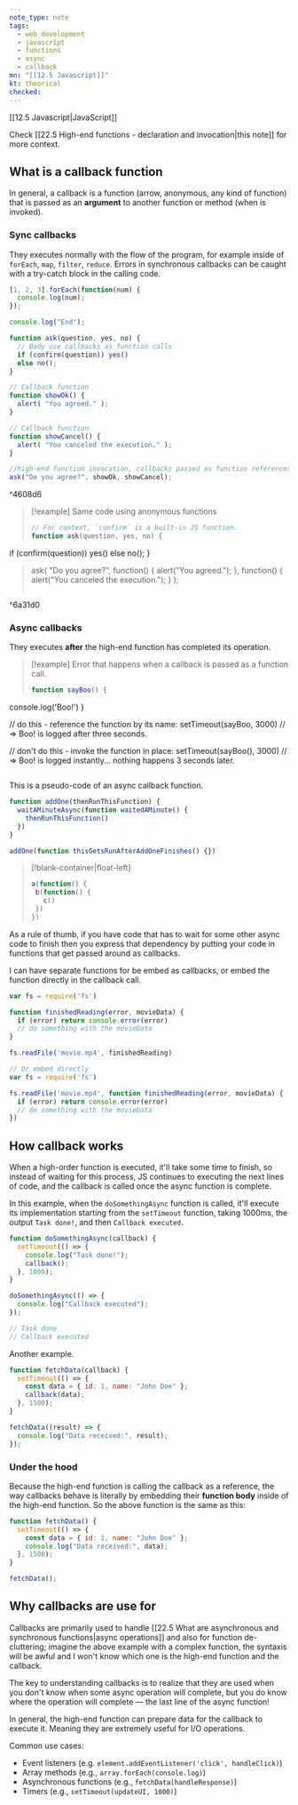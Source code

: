 ```yaml
---
note_type: note
tags:
  - web_development
  - javascript
  - functions
  - async
  - callback
mn: "[[12.5 Javascript]]"
kt: theorical
checked: 
---
```

[[12.5 Javascript|JavaScript]]

Check [[22.5 High-end functions - declaration and invocation|this note]] for more context. 
## What is a callback function 
In general, a callback is a function (arrow, anonymous, any kind of function) that is passed as an **argument** to another function or method (when is invoked).  
### Sync callbacks
They executes normally with the flow of the program, for example inside of `forEach`, `map`, `filter`, `reduce`. Errors in synchronous callbacks can be caught with a try-catch block in the calling code.

```js
[1, 2, 3].forEach(function(num) {
  console.log(num);
});

console.log("End");
```

```javascript
function ask(question, yes, no) {
  // Body use callbacks as function calls
  if (confirm(question)) yes()
  else no();
}

// Callback function
function showOk() {
  alert( "You agreed." );
}

// Callback function
function showCancel() {
  alert( "You canceled the execution." );
}

//high-end function invocation, callbacks passed as function references
ask("Do you agree?", showOk, showCancel);
```

^4608d6

>[!example] Same code using anonymous functions
>```javascript
>// For context, `confirm` is a built-in JS function. 
>function ask(question, yes, no) {
  if (confirm(question)) yes()
  else no();
}
>
>ask(
  "Do you agree?",
  function() { alert("You agreed."); },
  function() { alert("You canceled the execution."); }
);
>```

^6a31d0

### Async callbacks
They executes **after** the high-end function has completed its operation.

>[!example]
>Error that happens when a callback is passed as a function call.
>```javascript
>function sayBoo() {
  console.log('Boo!')
}
>
// do this - reference the function by its name:
setTimeout(sayBoo, 3000)
// => Boo! is logged after three seconds.
>
// don't do this - invoke the function in place:
setTimeout(sayBoo(), 3000)
// => Boo! is logged instantly... nothing happens 3 seconds later.
>```

This is a pseudo-code of an async callback function.

```js
function addOne(thenRunThisFunction) {
  waitAMinuteAsync(function waitedAMinute() {
    thenRunThisFunction()
  })
}

addOne(function thisGetsRunAfterAddOneFinishes() {})
```
>[!blank-container|float-left]
>```js
>a(function() {
>  b(function() {
>    c()
>  })
>})
>```


As a rule of thumb, if you have code that has to wait for some other async code to finish then you express that dependency by putting your code in functions that get passed around as callbacks.



I can have separate functions for be embed as callbacks, or embed the function directly in the callback call.

```js
var fs = require('fs')

function finishedReading(error, movieData) {
  if (error) return console.error(error)
  // do something with the movieData
}

fs.readFile('movie.mp4', finishedReading)

// Or embed directly
var fs = require('fs')

fs.readFile('movie.mp4', function finishedReading(error, movieData) {
  if (error) return console.error(error)
  // do something with the movieData
})
```

## How callback works
When a high-order function is executed, it'll take some time to finish, so instead of waiting for this process, JS continues to executing the next lines of code, and the callback is called once the async function is complete. 

In this example, when the `doSomethingAsync` function is called, it'll execute its implementation starting from the `setTimeout` function, taking 1000ms, the output `Task done!`, and then `Callback executed`. 

```js
function doSomethingAsync(callback) {
  setTimeout(() => {
    console.log("Task done!");
    callback();
  }, 1000);
}

doSomethingAsync(() => {
  console.log("Callback executed");
});

// Task done
// Callback executed
```

Another example.

```js
function fetchData(callback) {
  setTimeout(() => {
    const data = { id: 1, name: "John Doe" };
    callback(data);
  }, 1500);
}

fetchData((result) => {
  console.log("Data received:", result);
});
```

### Under the hood
Because the high-end function is calling the callback as a reference, the way callbacks behave is literally by embedding their **function body** inside of the high-end function. So the above function is the same as this:

```js
function fetchData() {
  setTimeout(() => {
    const data = { id: 1, name: "John Doe" };
    console.log("Data received:", data);
  }, 1500);
}

fetchData();
```

## Why callbacks are use for
Callbacks are primarily used to handle [[22.5 What are asynchronous and synchronous functions|async operations]] and also for function de-cluttering; imagine the above example with a complex function, the syntaxis will be awful and I won't know which one is the high-end function and the callback.  

The key to understanding callbacks is to realize that they are used when you don't know when some async operation will complete, but you do know where the operation will complete — the last line of the async function! 

In general, the high-end function can prepare data for the callback to execute it. Meaning they are extremely useful for I/O operations. 

Common use cases:
- Event listeners (e.g. `element.addEventListener('click', handleClick)`)
- Array methods (e.g., `array.forEach(console.log)`)
- Asynchronous functions (e.g., `fetchData(handleResponse)`)
- Timers (e.g., `setTimeout(updateUI, 1000)`)

